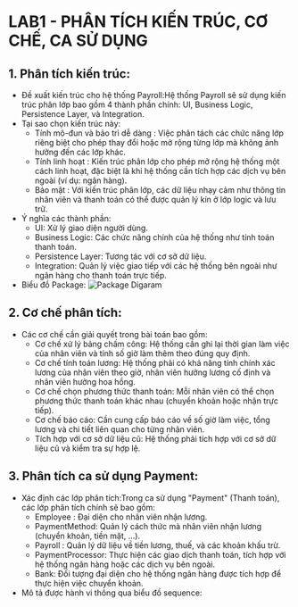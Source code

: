 # LAB1 - PHÂN TÍCH KIẾN TRÚC, CƠ CHẾ, CA SỬ DỤNG


## 1. Phân tích kiến trúc:
 - Đề xuất kiến trúc cho hệ thống Payroll:Hệ thống Payroll sẽ sử dụng kiến trúc phân lớp bao gồm 4 thành phần chính: UI, Business Logic, Persistence Layer, và Integration. 
 - Tại sao chọn kiến trúc này:
    + Tính mô-đun và bảo trì dễ dàng : Việc phân tách các chức năng lớp riêng biệt cho phép thay đổi hoặc mở rộng từng lớp mà không ảnh hưởng đến các lớp khác.
   + Tính linh hoạt : Kiến trúc phân lớp cho phép mở rộng hệ thống một cách linh hoạt, đặc biệt là khi hệ thống cần tích hợp các dịch vụ bên ngoài (ví dụ: ngân hàng).
   + Bảo mật : Với kiến ​​trúc phân lớp, các dữ liệu nhạy cảm như thông tin nhân viên và thanh toán có thể được quản lý kín ở lớp logic và lưu trữ.
 - Ý nghĩa các thành phần:
   + UI: Xử lý giao diện người dùng.
   + Business Logic: Các chức năng chính của hệ thống như tính toán thanh toán.
   + Persistence Layer: Tương tác với cơ sở dữ liệu.
   + Integration: Quản lý việc giao tiếp với các hệ thống bên ngoài như ngân hàng cho thanh toán trực tiếp.
- Biểu đồ Package:
![Package Digaram](https://www.planttext.com/api/plantuml/png/Z9D1Qy8m583l_HKFp_CFU1YoYmWoTfYmQvQ69bXVNPiKPNZslFCOw4G6Wip3BhEC7GB-Z_o2_OKbnMgBZjb32NalxttvNlkJVJSJIMAf-g6Nz0H272NC6n3Q8m63MhTTWqSFW8OaIQ3Rxf0HY_CTzxG4YS0N9fiWOB1Tc-n5WAy_CTWbN7EpMGr0Sls10KXR_jvivdP9RM3H1-hsRUxO6tk7fbSg4SXilquK25e6A29veCfoPx8LXFeBGXUpEDnn3I0rsMANSgjNo456UeOGRjVRcGL9zHI6nT5pu6vOd8X4CgGCSe8oNobOfUjirmfaRB9tyDqhT70AaEjNX5Je9HQCiHh1K5a0MU3iK2_EmckZP45Cf8Ym35RQhe9P9vG3DzayL_Kit7fY9sQo9zlhtf9Pbv6UYk809tk93ufKqp5mz-5wUY0hlfbw_VBK-1hGilO5ZFHI0JMRDxKVXtSYtLKvajmewtK3bKvYQYrXsVPVzOxSDFwpKhwcrsJekx_d5m00__y30000)

## 2. Cơ chế phân tích:
- Các cơ chế cần giải quyết trong bài toán bao gồm:
  + Cơ chế xử lý bảng chấm công: Hệ thống cần ghi lại thời gian làm việc của nhân viên và tính số giờ làm thêm theo đúng quy định.
  + Cơ chế tính toán lương: Hệ thống phải có khả năng tính chính xác lương của nhân viên theo giờ, nhân viên hưởng lương cố định và nhân viên hưởng hoa hồng.
  + Cơ chế chọn phương thức thanh toán: Mỗi nhân viên có thể chọn phương thức thanh toán khác nhau (chuyển khoản hoặc nhận trực tiếp).
  + Cơ chế báo cáo: Cần cung cấp báo cáo về số giờ làm việc, tổng lương và chi tiết liên quan cho từng nhân viên.
  + Tích hợp với cơ sở dữ liệu cũ: Hệ thống phải tích hợp với cơ sở dữ liệu cũ và kiểm tra sự hợp lệ.
    
## 3. Phân tích ca sử dụng Payment:
- Xác định các lớp phân tích:Trong ca sử dụng "Payment" (Thanh toán), các lớp phân tích chính sẽ bao gồm:
  + Employee : Đại diện cho nhân viên nhận lương.
  + PaymentMethod: Quản lý cách thức mà nhân viên nhận lương (chuyển khoản, tiền mặt, ...).
  + Payroll : Quản lý dữ liệu về tiền lương, thuế, và các khoản khấu trừ.
  + PaymentProcessor: Thực hiện các giao dịch thanh toán, tích hợp với hệ thống ngân hàng hoặc các dịch vụ bên ngoài.
  + Bank: Đối tượng đại diện cho hệ thống ngân hàng được tích hợp để thực hiện việc chuyển khoản.
-  Mô tả được hành vi thông qua biểu đồ sequence:
